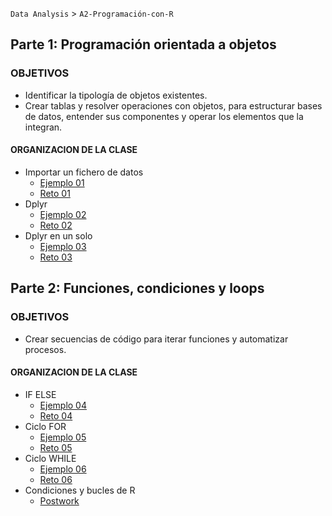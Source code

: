 `Data Analysis` > `A2-Programación-con-R`

## Parte 1: Programación orientada a objetos

### OBJETIVOS 
 - Identificar la tipología de objetos existentes.
 - Crear tablas y resolver operaciones con objetos, para estructurar bases de datos, entender sus componentes y operar los elementos que la integran. 

#### ORGANIZACION DE LA CLASE 

- Importar un fichero de datos
	- [Ejemplo 01](Ejemplo-01)
	- [Reto 01](Reto-01)
- Dplyr
	- [Ejemplo 02](Ejemplo-02)
	- [Reto 02](Reto-02)
- Dplyr en un solo 	
	- [Ejemplo 03](Ejemplo-03)
	- [Reto 03](Reto-03)


## Parte 2: Funciones, condiciones y loops  

### OBJETIVOS 
 - Crear secuencias de código para iterar funciones y automatizar procesos.

#### ORGANIZACION DE LA CLASE 

- IF ELSE
	- [Ejemplo 04](Ejemplo-04)
	- [Reto 04](Reto-04)
- Ciclo FOR
	- [Ejemplo 05](Ejemplo-05)
	- [Reto 05](Reto-05)
- Ciclo WHILE
	- [Ejemplo 06](Ejemplo-06)
	- [Reto 06](Reto-06)
- Condiciones y bucles de R
	- [Postwork](Postwork)
